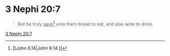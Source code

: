 # 3 Nephi 20:7

> But he truly <u>gave</u>[^a] unto them bread to eat, and also wine to drink.

[3 Nephi 20:7](https://www.churchofjesuschrist.org/study/scriptures/bofm/3-ne/20?lang=eng&id=p7#p7)


[^a]: [[John 6.14|John 6:14.]]
